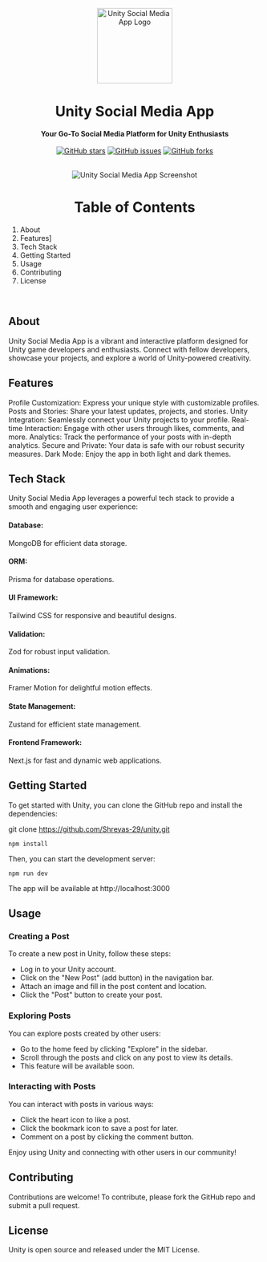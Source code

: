 <p align="center">
  <img src="https://github.com/Shreyas-29/unity/assets/111555846/acd3f23c-c5e4-4545-8ad1-615fd27176d5" alt="Unity Social Media App Logo" width="150" height="150">
</p>
<h1 align="center">Unity Social Media App</h1>
<div align="center">
  <strong>Your Go-To Social Media Platform for Unity Enthusiasts</strong>
</div>
<br />
<div align="center">
  <a href="https://github.com/Shreyas-29/unity-social-media-app/stargazers"><img alt="GitHub stars" src="https://img.shields.io/github/stars/your-username/unity-social-media-app?style=for-the-badge"></a>
  <a href="https://github.com/Shreyas-29/unity-social-media-app/issues"><img alt="GitHub issues" src="https://img.shields.io/github/issues/your-username/unity-social-media-app?style=for-the-badge"></a>
  <a href="https://github.com/Shreyas-29/unity-social-media-app/network"><img alt="GitHub forks" src="https://img.shields.io/github/forks/your-username/unity-social-media-app?style=for-the-badge"></a>
</div>

<br />

<p align="center">
  <img src="https://github.com/Shreyas-29/unity/assets/111555846/9a686dc4-adcf-43e8-b094-7d968a91671c" alt="Unity Social Media App Screenshot">
</p>

<h1 align="center">Table of Contents</h1>

1. About
2. Features]
3. Tech Stack
4. Getting Started
5. Usage
6. Contributing
7. License

<br />

## About

Unity Social Media App is a vibrant and interactive platform designed for Unity game developers and enthusiasts. Connect with fellow developers, showcase your projects, and explore a world of Unity-powered creativity.

## Features

Profile Customization: Express your unique style with customizable profiles.
Posts and Stories: Share your latest updates, projects, and stories.
Unity Integration: Seamlessly connect your Unity projects to your profile.
Real-time Interaction: Engage with other users through likes, comments, and more.
Analytics: Track the performance of your posts with in-depth analytics.
Secure and Private: Your data is safe with our robust security measures.
Dark Mode: Enjoy the app in both light and dark themes.

## Tech Stack

Unity Social Media App leverages a powerful tech stack to provide a smooth and engaging user experience:

#### Database:

MongoDB for efficient data storage.

#### ORM:

Prisma for database operations.

#### UI Framework:

Tailwind CSS for responsive and beautiful designs.

#### Validation:

Zod for robust input validation.

#### Animations:

Framer Motion for delightful motion effects.

#### State Management:

Zustand for efficient state management.

#### Frontend Framework:

Next.js for fast and dynamic web applications.

## Getting Started

To get started with Unity, you can clone the GitHub repo and install the dependencies:

git clone https://github.com/Shreyas-29/unity.git

```cd unity
npm install
```

Then, you can start the development server:

```
npm run dev
```

The app will be available at http://localhost:3000

## Usage

### Creating a Post

To create a new post in Unity, follow these steps:

- Log in to your Unity account.
- Click on the "New Post" (add button) in the navigation bar.
- Attach an image and fill in the post content and location.
- Click the "Post" button to create your post.

### Exploring Posts

You can explore posts created by other users:

- Go to the home feed by clicking "Explore" in the sidebar.
- Scroll through the posts and click on any post to view its details.
- This feature will be available soon.

### Interacting with Posts

You can interact with posts in various ways:

- Click the heart icon to like a post.
- Click the bookmark icon to save a post for later.
- Comment on a post by clicking the comment button.

Enjoy using Unity and connecting with other users in our community!

## Contributing

Contributions are welcome! To contribute, please fork the GitHub repo and submit a pull request.

## License

Unity is open source and released under the MIT License.
